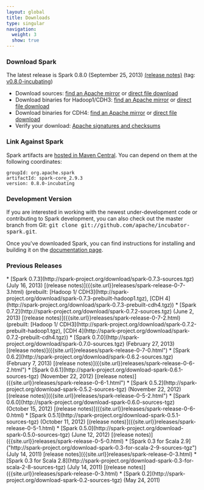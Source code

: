 ```yaml
---
layout: global
title: Downloads
type: singular
navigation:
  weight: 3
  show: true
---
```


### Download Spark
The latest release is Spark 0.8.0 (September 25, 2013) [(release notes)]({{site.url}}releases/spark-release-0-8-0.html) (tag: [v0.8.0-incubating](https://git-wip-us.apache.org/repos/asf?p=incubator-spark.git;a=commit;h=3b85a8558da2c87873c85f227a189e45bf16b65d))

* Download sources: [find an Apache mirror](http://www.apache.org/dyn/closer.cgi/incubator/spark/spark-0.8.0-incubating/spark-0.8.0-incubating.tgz) or [direct file download](http://spark-project.org/download/spark-0.8.0-incubating.tgz)
* Download binaries for Hadoop1/CDH3: [find an Apache mirror](http://www.apache.org/dyn/closer.cgi/incubator/spark/spark-0.8.0-incubating/spark-0.8.0-incubating-bin-hadoop1.tgz) or [direct file download](http://spark-project.org/download/spark-0.8.0-incubating-bin-hadoop1.tgz)
* Download binaries for CDH4: [find an Apache mirror](http://www.apache.org/dyn/closer.cgi/incubator/spark/spark-0.8.0-incubating/spark-0.8.0-bin-cdh4.tgz) or [direct file download](http://spark-project.org/download/spark-0.8.0-incubating-bin-cdh4.tgz)
* Verify your download: [Apache signatures and checksums](http://www.apache.org/dist/incubator/spark/spark-0.8.0-incubating/)

### Link Against Spark
Spark artifacts are [hosted in Maven Central](http://search.maven.org/#browse%7C1686516968). You can depend on them at the following coordinates:

    groupId: org.apache.spark
    artifactId: spark-core_2.9.3
    version: 0.8.0-incubating

### Development Version
If you are interested in working with the newest under-development code or contributing to Spark development, you can also check out the master branch from Git: <tt>git clone git://github.com/apache/incubator-spark.git</tt>.

Once you've downloaded Spark, you can find instructions for installing and building it on the <a href="{{site.url}}documentation.html">documentation page</a>.

<h3 id="previous-releases">Previous Releases</h3>
* [Spark 0.7.3](http://spark-project.org/download/spark-0.7.3-sources.tgz) (July 16, 2013) [(release notes)]({{site.url}}releases/spark-release-0-7-3.html) (prebuilt:
[Hadoop 1/ CDH3](http://spark-project.org/download/spark-0.7.3-prebuilt-hadoop1.tgz), [CDH 4](http://spark-project.org/download/spark-0.7.3-prebuilt-cdh4.tgz)) 
* [Spark 0.7.2](http://spark-project.org/download/spark-0.7.2-sources.tgz) (June 2, 2013) [(release notes)]({{site.url}}releases/spark-release-0-7-2.html) (prebuilt: 
[Hadoop 1/ CDH3](http://spark-project.org/download/spark-0.7.2-prebuilt-hadoop1.tgz), [CDH 4](http://spark-project.org/download/spark-0.7.2-prebuilt-cdh4.tgz))
* [Spark 0.7.0](http://spark-project.org/download/spark-0.7.0-sources.tgz) (February 27, 2013) [(release notes)]({{site.url}}releases/spark-release-0-7-0.html")
* [Spark 0.6.2](http://spark-project.org/download/spark-0.6.2-sources.tgz) (February 7, 2013) [(release notes)]({{site.url}}releases/spark-release-0-6-2.html")
* [Spark 0.6.1](http://spark-project.org/download-spark-0.6.1-sources-tgz) (November 22, 2012) [(release notes)]({{site.url}}releases/spark-release-0-6-1.html")
* [Spark 0.5.2](http://spark-project.org/download-spark-0.5.2-sources-tgz) (November 22, 2012) [(release notes)]({{site.url}}releases/spark-release-0-5-2.html")
* [Spark 0.6.0](http://spark-project.org/download-spark-0.6.0-sources-tgz) (October 15, 2012) [(release notes)]({{site.url}}releases/spark-release-0-6-0.html)
* [Spark 0.5.1](http://spark-project.org/download-spark-0.5.1-sources-tgz) (October 11, 2012) [(release notes)]({{site.url}}releases/spark-release-0-5-1.html)
* [Spark 0.5.0](http://spark-project.org/download-spark-0.5.0-sources-tgz) (June 12, 2012) [(release notes)]({{site.url}}releases/spark-release-0-5-0.html)
* [Spark 0.3 for Scala 2.9]("http://spark-project.org/download-spark-0.3-for-scala-2-9-sources-tgz") (July 14, 2011) [release notes]({{site.url}}releases/spark-release-0-3.html)
* [Spark 0.3 for Scala 2.8](http://spark-project.org/download-spark-0.3-for-scala-2-8-sources-tgz) (July 14, 2011) [(release notes)]({{site.url}}releases/spark-release-0-3.html)
* [Spark 0.2](http://spark-project.org/download-spark-0.2-sources-tgz) (May 24, 2011)


